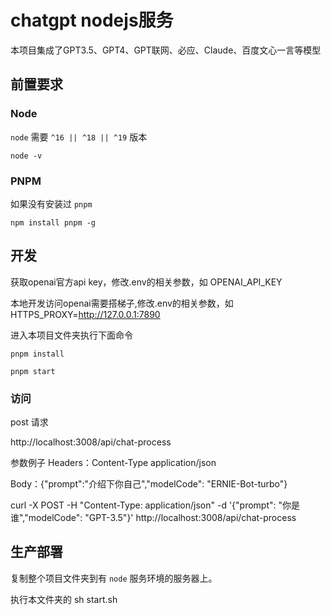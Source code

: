 # chatgpt nodejs服务
本项目集成了GPT3.5、GPT4、GPT联网、必应、Claude、百度文心一言等模型

## 前置要求

### Node
`node` 需要 `^16 || ^18 || ^19` 版本

```shell
node -v
```

### PNPM
如果没有安装过 `pnpm`
```shell
npm install pnpm -g
```

## 开发
获取openai官方api key，修改.env的相关参数，如 OPENAI_API_KEY

本地开发访问openai需要搭梯子,修改.env的相关参数，如 HTTPS_PROXY=http://127.0.0.1:7890

进入本项目文件夹执行下面命令

```shell
pnpm install
```

```shell
pnpm start
```

### 访问
post 请求

http://localhost:3008/api/chat-process

参数例子
Headers：Content-Type application/json

Body：{"prompt":"介绍下你自己","modelCode": "ERNIE-Bot-turbo"}

curl -X POST -H "Content-Type: application/json" -d '{"prompt": "你是谁","modelCode": "GPT-3.5"}' http://localhost:3008/api/chat-process

## 生产部署
复制整个项目文件夹到有 `node` 服务环境的服务器上。

执行本文件夹的 sh start.sh